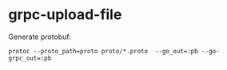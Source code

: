 # grpc-upload-file

Generate protobuf:
```
protoc --proto_path=proto proto/*.proto  --go_out=:pb --go-grpc_out=:pb
```
